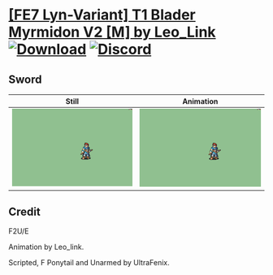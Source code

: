 # [\[FE7 Lyn-Variant\] T1 Blader Myrmidon V2 \[M\] by Leo_Link](./) [![Download](https://img.shields.io/badge/Download--red?style=social&logo=github)](https://minhaskamal.github.io/DownGit/#/home?url=https://github.com/Klokinator/FE-Repo/tree/main/Battle%20Animations%2FInfantry%20-%20(Swd)%20Myrms%20and%20Swordmasters%2F%5BFE7%20Lyn-Variant%5D%20T1%20Blader%20Myrmidon%20V2%20%5BM%5D%20by%20Leo_Link%2F1.%20Sword) [![Discord](https://img.shields.io/badge/Discord--blue?style=social&logo=discord)](https://discord.gg/C7VNGnyTPA)

## Sword

| Still | Animation |
| :---: | :-------: |
| ![Sword still](./Sword_000.png) | ![Sword](./Sword.gif) |

## Credit

F2U/E

Animation by Leo_link.

Scripted, F Ponytail and Unarmed by UltraFenix.

